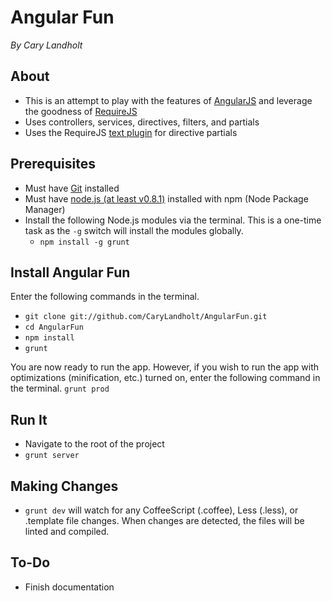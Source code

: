 # Angular Fun
*By Cary Landholt*

## About
* This is an attempt to play with the features of [AngularJS](http://angularjs.org/) and leverage the goodness of [RequireJS](http://requirejs.org/)
* Uses controllers, services, directives, filters, and partials
* Uses the RequireJS [text plugin](http://requirejs.org/docs/api.html#text) for directive partials

## Prerequisites
* Must have [Git](http://git-scm.com/) installed
* Must have [node.js (at least v0.8.1)](http://nodejs.org/) installed with npm (Node Package Manager)
* Install the following Node.js modules via the terminal.  This is a one-time task as the `-g` switch will install the modules globally.
  * `npm install -g grunt`

## Install Angular Fun
Enter the following commands in the terminal.
* `git clone git://github.com/CaryLandholt/AngularFun.git`
* `cd AngularFun`
* `npm install`
* `grunt`

You are now ready to run the app.
However, if you wish to run the app with optimizations (minification, etc.) turned on, enter the following command in the terminal.
`grunt prod`

## Run It
* Navigate to the root of the project
* `grunt server`

## Making Changes
* `grunt dev` will watch for any CoffeeScript (.coffee), Less (.less), or .template file changes.  When changes are detected, the files will be linted and compiled.

## To-Do
* Finish documentation